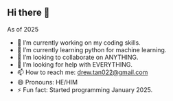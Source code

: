 ## Hi there 👋
As of 2025
- 🔭 I’m currently working on my coding skills.
- 🌱 I’m currently learning python for machine learning.
- 👯 I’m looking to collaborate on ANYTHING.
- 🤔 I’m looking for help with EVERYTHING.
- 📫 How to reach me: drew.tan022@gmail.com
- 😄 Pronouns: HE/HIM
- ⚡ Fun fact: Started programming January 2025.
<!--
**Skulley11/Skulley11** is a ✨ _special_ ✨ repository because its `README.md` (this file) appears on your GitHub profile.

Here are some ideas to get you started:

- 🔭 I’m currently working on ...
- 🌱 I’m currently learning ...
- 👯 I’m looking to collaborate on ...
- 🤔 I’m looking for help with ...
- 💬 Ask me about ...
- 📫 How to reach me: ...
- 😄 Pronouns: ...
- ⚡ Fun fact: ...
-->
